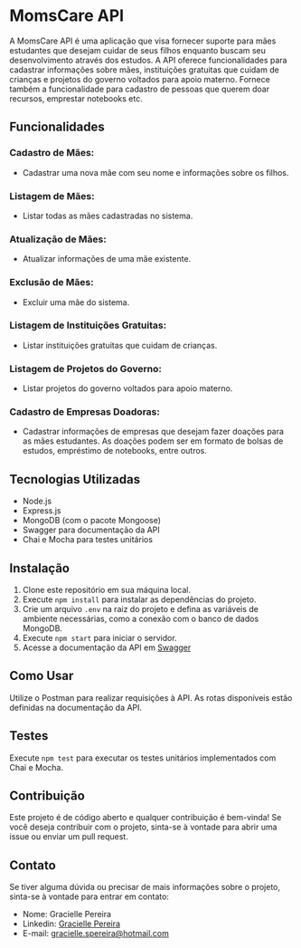 # MomsCare API

A MomsCare API é uma aplicação que visa fornecer suporte para mães estudantes que desejam cuidar de seus filhos enquanto buscam seu desenvolvimento através dos estudos. A API oferece funcionalidades para cadastrar informações sobre mães, instituições gratuitas que cuidam de crianças e projetos do governo voltados para apoio materno. Fornece também a funcionalidade para cadastro de pessoas que querem doar recursos, emprestar notebooks etc.

## Funcionalidades

### Cadastro de Mães:

- Cadastrar uma nova mãe com seu nome e informações sobre os filhos.

### Listagem de Mães:

- Listar todas as mães cadastradas no sistema.

### Atualização de Mães:

- Atualizar informações de uma mãe existente.

### Exclusão de Mães:

- Excluir uma mãe do sistema.

### Listagem de Instituições Gratuitas:

- Listar instituições gratuitas que cuidam de crianças.

### Listagem de Projetos do Governo:

- Listar projetos do governo voltados para apoio materno.

### Cadastro de Empresas Doadoras:

- Cadastrar informações de empresas que desejam fazer doações para as mães estudantes. As doações podem ser em formato de bolsas de estudos, empréstimo de notebooks, entre outros.

## Tecnologias Utilizadas

- Node.js
- Express.js
- MongoDB (com o pacote Mongoose)
- Swagger para documentação da API
- Chai e Mocha para testes unitários

## Instalação

1. Clone este repositório em sua máquina local.
2. Execute `npm install` para instalar as dependências do projeto.
3. Crie um arquivo `.env` na raiz do projeto e defina as variáveis de ambiente necessárias, como a conexão com o banco de dados MongoDB.
4. Execute `npm start` para iniciar o servidor.
5. Acesse a documentação da API em [Swagger](http://localhost:3000/minha-rota-de-documentacao/#/default/get)

## Como Usar

Utilize o Postman para realizar requisições à API. As rotas disponíveis estão definidas na documentação da API.

## Testes

Execute `npm test` para executar os testes unitários implementados com Chai e Mocha.

## Contribuição

Este projeto é de código aberto e qualquer contribuição é bem-vinda! Se você deseja contribuir com o projeto, sinta-se à vontade para abrir uma issue ou enviar um pull request.

## Contato

Se tiver alguma dúvida ou precisar de mais informações sobre o projeto, sinta-se à vontade para entrar em contato:

- Nome: Gracielle Pereira
- Linkedin: [Gracielle Pereira](https://www.linkedin.com/in/gracielle-pereira/)
- E-mail: gracielle.spereira@hotmail.com
